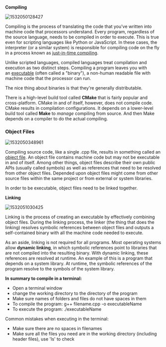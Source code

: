 **Compiling**

![1532050128427](/tmp/1532050128427.png)

Compiling is the process of translating the code that you've written into machine code that processors understand. Every program, regardless of the source language, needs to be compiled in order to execute. This is true even for scripting languages like Python or JavaScript. In these cases, the interpreter (or a similar system) is responsible for compiling code on the fly in a process known as [just-in-time compiling](https://en.wikipedia.org/wiki/Just-in-time_compilation). 

Unlike scripted languages, compiled languages treat compilation and execution as two distinct steps. Compiling a program leaves you with an [executable](https://en.wikipedia.org/wiki/Executable) (often called a "binary"), a non-human readable file with machine code that the processor can run.

The nice thing about binaries is that they're generally distributable. 

There is a high-level build tool called **CMake** that is fairly popular and cross-platform. CMake in and of itself, however, does not compile code. CMake results in compilation configurations. It depends on a lower-level build tool called **Make** to *manage* compiling from source. And then Make depends on a compiler to do the actual compiling.

### Object Files

![1532050348961](/tmp/1532050348961.png)

Compiling source code, like a single .cpp file, results in something called an [object file](https://en.wikipedia.org/wiki/Object_file). An object file contains machine code but may not be executable in and of itself. Among other things, object files describe their own public APIs (usually called symbols) as well as references that need to be resolved from other object files. Depended upon object files might come from other source files within the same project or from external or system libraries.

In order to be executable, object files need to be linked together.

**Linking**

![1532051030425](/tmp/1532051030425.png)

Linking is the process of creating an executable by effectively combining object files. During the linking process, the linker (the thing that does the linking) resolves symbolic references between object files and outputs a self-contained binary with all the machine code needed to execute.

As an aside, linking is not required for all programs. Most operating systems allow **dynamic linking**, in which symbolic references point to libraries that are not compiled into the resulting binary. With dynamic linking, these references are resolved at runtime. An example of this is a program that depends on a system library. At runtime, the symbolic references of the program resolve to the symbols of the system library.

**In summary to compile in a terminal:**

* Open a terminal window
* change the working directory to the directory of the program
* Make sure names of folders and files do not have spaces in them
* To compile the program: g++ filename.cpp -o executableName
* To execute the program: ./executableName

Common mistakes when executing in the terminal:

* Make sure there are no spaces in filenames
* Make sure all the files you need are in the working directory (including header files), use 'ls' to check